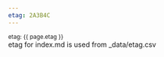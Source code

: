 ```yaml
---
etag: 2A3B4C
---
```

<small>etag: {{ page.etag }}</small>
<br/>
etag for index.md is used from _data/etag.csv
<br/>
